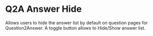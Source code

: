 # Q2A Answer Hide

Allows users to hide the answer list by default on question pages for Question2Answer. A toggle button allows to Hide/Show answer list.

